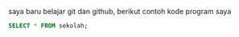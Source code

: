 saya baru belajar git dan github, berikut contoh kode program saya
```sql
SELECT * FROM sekolah;
```
